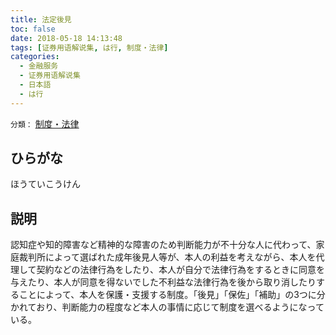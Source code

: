 ```yaml
---
title: 法定後見
toc: false
date: 2018-05-18 14:13:48
tags: [证券用语解说集, は行, 制度・法律]
categories:
  - 金融服务
  - 证券用语解说集
  - 日本語
  - は行
---
```


`分類：` [制度・法律](/tags/制度・法律/)

## ひらがな

ほうていこうけん

## 説明

認知症や知的障害など精神的な障害のため判断能力が不十分な人に代わって、家庭裁判所によって選ばれた成年後見人等が、本人の利益を考えながら、本人を代理して契約などの法律行為をしたり、本人が自分で法律行為をするときに同意を与えたり、本人が同意を得ないでした不利益な法律行為を後から取り消したりすることによって、本人を保護・支援する制度。「後見」「保佐」「補助」の3つに分かれており、判断能力の程度など本人の事情に応じて制度を選べるようになっている。
